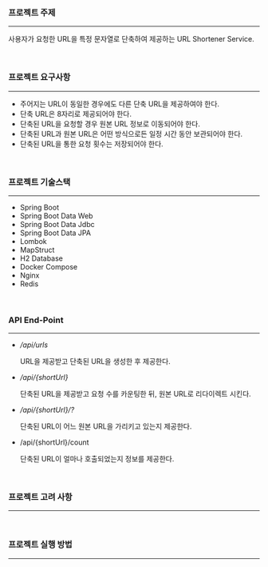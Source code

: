 ### 프로젝트 주제

---

사용자가 요청한 URL을 특정 문자열로 단축하여 제공하는 URL Shortener Service.

<br/>

### 프로젝트 요구사항

---

- 주어지는 URL이 동일한 경우에도 다른 단축 URL을 제공하여야 한다.
- 단축 URL은 8자리로 제공되어야 한다.
- 단축된 URL을 요청할 경우 원본 URL 정보로 이동되어야 한다.
- 단축된 URL과 원본 URL은 어떤 방식으로든 일정 시간 동안 보관되어야 한다.
- 단축된 URL을 통한 요청 횟수는 저장되어야 한다.

<br/>

### 프로젝트 기술스택

---

- Spring Boot 
- Spring Boot Data Web
- Spring Boot Data Jdbc
- Spring Boot Data JPA
- Lombok
- MapStruct
- H2 Database
- Docker Compose
- Nginx 
- Redis

<br/>

### API End-Point

---

- */api/urls*

  URL을 제공받고 단축된 URL을 생성한 후 제공한다.

- */api/{shortUrl}*

  단축된 URL을 제공받고 요청 수를 카운팅한 뒤, 원본 URL로 리다이렉트 시킨다.

- */api/{shortUrl}/?*

  단축된 URL이 어느 원본 URL을 가리키고 있는지 제공한다.

- /api/{shortUrl}/count

  단축된 URL이 얼마나 호출되었는지 정보를 제공한다.

<br/>

### 프로젝트 고려 사항

---

<br/>

### 프로젝트 실행 방법

---

<br/>
